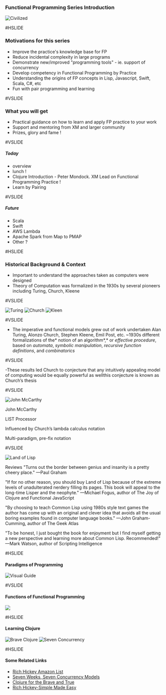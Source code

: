 
### Functional Programming Series Introduction ###

![Civilized](assets/cartoon.jpg)

#HSLIDE


### Motivations for this series ###


- Improve the practice's knowledge base for FP
- Reduce incidental complexity in large programs
- Demonstrate new/improved "programming tools" - ie. support of concurrency
- Develop competency in Functional Programming by Practice
- Understanding the origins of FP concepts in Lisp, Javascript, Swift, Scala, C#, etc
- Fun with pair programming and learning

#VSLIDE

### What you will get ###

- Practical guidance on how to learn and apply FP practice to your work
- Support and mentoring from XM and larger community
- Prizes, glory and fame !

#VSLIDE

##### Today

- overview
- lunch !
- Clojure Introduction - Peter Mondock. XM Lead on Functional Programming Practice !
- Learn by Pairing

#VSLIDE

##### Future
- Scala
- Swift
- AWS Lambda 
- Apache Spark from Map to PMAP
- Other ?

#HSLIDE

### Historical Background & Context ###

- Important to understand the approaches taken as computers were designed
- Theory of Computation was formalized in the 1930s by several pioneers including Turing, Church, Kleene 


#VSLIDE

![Turing](assets/turing.png) 
![Church](assets/church.png) 
![Kleen](assets/kleen.png)

#VSLIDE

- The imperative and functional models grew out of work undertaken Alan Turing, Alonzo Church, Stephen Kleene, Emil Post, etc. ~1930s  different formalizations of the* notion of an algorithm*,* or *effective procedure*, based on *automata*, *symbolic manipulation*, *recursive function definitions*, and *combinatorics*

#VSLIDE

-These results led Church to conjecture that any intuitively appealing model of computing would be equally powerful as wellthis conjecture is known as Church’s thesis
    
#VSLIDE


![John McCarthy](assets/McCarthy.png)

John McCarthy

LIST Processor

Influenced by Church’s lambda calculus notation

Multi-paradigm, pre-fix notation


#VSLIDE

![Land of Lisp](assets/landoflisp.jpeg)

Reviews
"Turns out the border between genius and insanity is a pretty cheery place."
—Paul Graham

"If for no other reason, you should buy Land of Lisp because of the extreme levels of unadulterated nerdery filling its pages. This book will appeal to the long-time Lisper and the neophyte."
—Michael Fogus, author of The Joy of Clojure and Functional JavaScript

"By choosing to teach Common Lisp using 1980s style text games the author has come up with an original and clever idea that avoids all the usual boring examples found in computer language books."
—John Graham-Cumming, author of The Geek Atlas

"To be honest, I just bought the book for enjoyment but I find myself getting a new perspective and learning more about Common Lisp. Recommended!"
—Mark Watson, author of Scripting Intelligence


#HSLIDE

#### Paradigms of Programming ####

![Visual Guide](http://www.math-cs.gordon.edu/courses/cs323/LISP/3Paradigms.Png)

#VSLIDE

#### Functions of Functional Programming ####

![](assets/fpconcepts.png)

#HSLIDE

#### Learning Clojure ####

![Brave Clojure](assets/brave.png)
![Seven Concurrency](assets/seven.jpg)



#HSLIDE

#### Some Related Links

- [Rich Hickey Amazon List](https://www.amazon.com/gp/richpub/listmania/fullview/R3LG3ZBZS4GCTH)
- [Seven Weeks, Seven Concurrency Models](https://pragprog.com/book/pb7con/seven-concurrency-models-in-seven-weeks)
- [Clojure for the Brave and True](http://www.braveclojure.com)
- [Rich Hickey-Simple Made Easy](https://www.google.com/url?sa=t&rct=j&q=&esrc=s&source=web&cd=1&ved=0ahUKEwigjZO72-fQAhVE6mMKHarmCBEQFggaMAA&url=https%3A%2F%2Fwww.infoq.com%2Fpresentations%2FSimple-Made-Easy&usg=AFQjCNF2-ym5CR0NR5uMfIbzKvBW-PtqBQ&sig2=dkm-nLgnxrg9jqmX4P7zMQ&bvm=bv.141320020,d.cGc)
